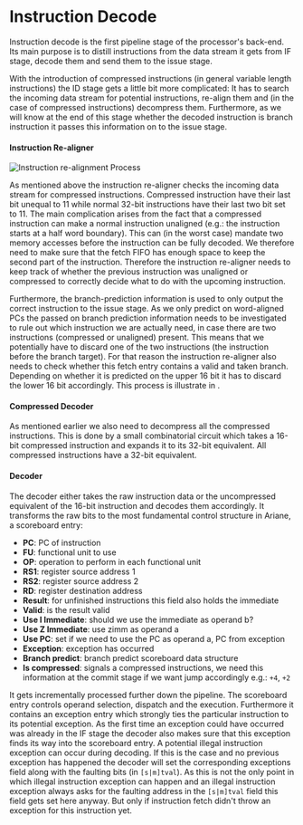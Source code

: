 # Instruction Decode

Instruction decode is the first pipeline stage of the processor's
back-end. Its main purpose is to distill instructions from the data
stream it gets from IF stage, decode them and send them to the issue
stage.

With the introduction of compressed instructions (in general variable
length instructions) the ID stage gets a little bit more complicated: It
has to search the incoming data stream for potential instructions,
re-align them and (in the case of compressed instructions) decompress
them. Furthermore, as we will know at the end of this stage whether the
decoded instruction is branch instruction it passes this information on
to the issue stage.

#### Instruction Re-aligner

![Instruction re-alignment Process](_static/instr_realign.png)

As mentioned above the instruction re-aligner checks the incoming data
stream for compressed instructions. Compressed instruction have their
last bit unequal to 11 while normal 32-bit instructions have their last
two bit set to 11. The main complication arises from the fact that a
compressed instruction can make a normal instruction unaligned (e.g.:
the instruction starts at a half word boundary). This can (in the worst
case) mandate two memory accesses before the instruction can be fully
decoded. We therefore need to make sure that the fetch FIFO has enough
space to keep the second part of the instruction. Therefore the
instruction re-aligner needs to keep track of whether the previous
instruction was unaligned or compressed to correctly decide what to do
with the upcoming instruction.

Furthermore, the branch-prediction information is used to only output
the correct instruction to the issue stage. As we only predict on
word-aligned PCs the passed on branch prediction information needs to be
investigated to rule out which instruction we are actually need, in case
there are two instructions (compressed or unaligned) present. This means
that we potentially have to discard one of the two instructions (the
instruction before the branch target). For that reason the instruction
re-aligner also needs to check whether this fetch entry contains a valid
and taken branch. Depending on whether it is predicted on the upper 16
bit it has to discard the lower 16 bit accordingly. This process is
illustrate in .

#### Compressed Decoder

As mentioned earlier we also need to decompress all the compressed
instructions. This is done by a small combinatorial circuit which takes
a 16-bit compressed instruction and expands it to its 32-bit equivalent.
All compressed instructions have a 32-bit equivalent.

#### Decoder

The decoder either takes the raw instruction data or the uncompressed
equivalent of the 16-bit instruction and decodes them accordingly. It
transforms the raw bits to the most fundamental control structure in
Ariane, a scoreboard entry:

-   **PC**: PC of instruction
-   **FU**: functional unit to use
-   **OP**: operation to perform in each functional unit
-   **RS1**: register source address 1
-   **RS2**: register source address 2
-   **RD**: register destination address
-   **Result**: for unfinished instructions this field also holds the
    immediate
-   **Valid**: is the result valid
-   **Use I Immediate**: should we use the immediate as operand b?
-   **Use Z Immediate**: use zimm as operand a
-   **Use PC**: set if we need to use the PC as operand a, PC from
    exception
-   **Exception**: exception has occurred
-   **Branch predict**: branch predict scoreboard data structure
-   **Is compressed**: signals a compressed instructions, we need this
    information at the commit stage if we want jump accordingly e.g.:
    `+4`, `+2`

It gets incrementally processed further down the pipeline. The
scoreboard entry controls operand selection, dispatch and the execution.
Furthermore it contains an exception entry which strongly ties the
particular instruction to its potential exception. As the first time an
exception could have occurred was already in the IF stage the decoder
also makes sure that this exception finds its way into the scoreboard
entry. A potential illegal instruction exception can occur during
decoding. If this is the case and no previous exception has happened the
decoder will set the corresponding exceptions field along with the
faulting bits (in `[s|m]tval`). As this is not the only point in which
illegal instruction exception can happen and an illegal instruction
exception always asks for the faulting address in the `[s|m]tval` field
this field gets set here anyway. But only if instruction fetch didn't
throw an exception for this instruction yet.
